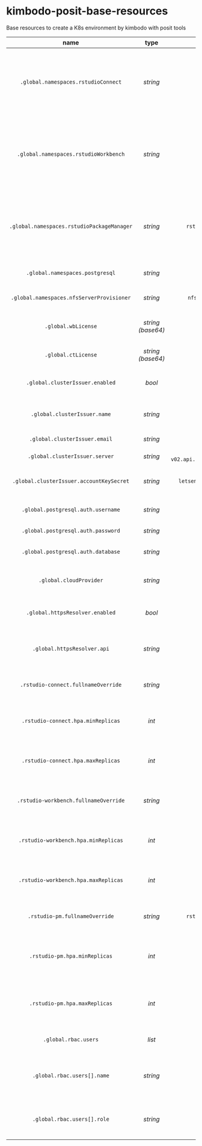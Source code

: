 # kimbodo-posit-base-resources
Base resources to create a K8s environment by kimbodo with posit tools

| name | type | default | description |
| :---: | :---: | :---: | :--- |
| `.global.namespaces.rstudioConnect` | *string* | `rstudio-connect` | The namespace to create rstudio-connect objects provided by this Helm Chart and `rstudio/rstudio-connect` Helm Chart |
| `.global.namespaces.rstudioWorkbench` | *string* | `rstudio-workbench` | The namespace to create rstudio-workbench objects provided by this Helm Chart and `rstudio/rstudio-workbench` Helm Chart  |
| `.global.namespaces.rstudioPackageManager` | *string* | `rstudio-package-manager` | The namespace to create rstudio-package-manager objects provided by this Helm Chart and `rstudio/rstudio-pm` Helm Chart |
| `.global.namespaces.postgresql` | *string* | `postgresql` | The namespace for PostgreSQL resources |
| `.global.namespaces.nfsServerProvisioner` | *string* | `nfs-server-provisioner` | The namespace for NFS Server Provisioner |
| `.global.wbLicense` | *string (base64)* | `""` | RStudio Workbench license key in base64 format |
| `.global.ctLicense` | *string (base64)* | `""` | RStudio Connect license key in base64 format |
| `.global.clusterIssuer.enabled` | *bool* | `true` | Whether to create the `ClusterIssuer` object |
| `.global.clusterIssuer.name` | *string* | `letsencrypt-prod` | Metadata name of the Let's Encrypt ClusterIssuer |
| `.global.clusterIssuer.email` | *string* | `""` | Email required by Let's Encrypt |
| `.global.clusterIssuer.server` | *string* | `https://acme-v02.api.letsencrypt.org/directory` | Let's Encrypt server URL |
| `.global.clusterIssuer.accountKeySecret` | *string* | `letsencrypt-prod-account-key` | Secret name containing the account key for Let's Encrypt |
| `.global.postgresql.auth.username` | *string* | `""` | Username to be created for PostgreSQL |
| `.global.postgresql.auth.password` | *string* | `""` | Password for the PostgreSQL user |
| `.global.postgresql.auth.database` | *string* | `""` | Database to be created on first execution |
| `.global.cloudProvider` | *string* | `GCP` | The cloud provider to deploy to (`AWS`, `GCP`, or `AZURE`) |
| `.global.httpsResolver.enabled` | *bool* | `true` | Whether to generate a TLS key/cert using a resolver |
| `.global.httpsResolver.api` | *string* | `LETSENCRYPT` | API to use for generating TLS certificates (`LETSENCRYPT` or `BUYPASS`) |
| `.rstudio-connect.fullnameOverride` | *string* | `rstudio-connect` | Custom name override for RStudio Connect release |
| `.rstudio-connect.hpa.minReplicas` | *int* | `1` | Minimum number of pods for RStudio Connect autoscaling |
| `.rstudio-connect.hpa.maxReplicas` | *int* | `5` | Maximum number of pods for RStudio Connect autoscaling |
| `.rstudio-workbench.fullnameOverride` | *string* | `rstudio-workbench` | Custom name override for RStudio Workbench release |
| `.rstudio-workbench.hpa.minReplicas` | *int* | `1` | Minimum number of pods for RStudio Workbench autoscaling |
| `.rstudio-workbench.hpa.maxReplicas` | *int* | `5` | Maximum number of pods for RStudio Workbench autoscaling |
| `.rstudio-pm.fullnameOverride` | *string* | `rstudio-package-manager` | Custom name override for RStudio Package Manager release |
| `.rstudio-pm.hpa.minReplicas` | *int* | `1` | Minimum number of pods for RStudio Package Manager autoscaling |
| `.rstudio-pm.hpa.maxReplicas` | *int* | `5` | Maximum number of pods for RStudio Package Manager autoscaling |
| `.global.rbac.users` | *list* | `[]` | List of users with access roles for this cluster |
| `.global.rbac.users[].name` | *string* | `""` | The user email or ID. For GCP, must be the Google Account used to access the cluster |
| `.global.rbac.users[].role` | *string* | `""` | The role assigned to the user. Valid options: `viewer`, `editor`, `admin` |